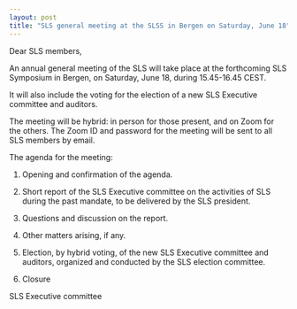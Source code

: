 ```yaml
---
layout: post
title: "SLS general meeting at the SLSS in Bergen on Saturday, June 18"
---
```

Dear SLS members,

An annual general meeting of the SLS will take place at the forthcoming SLS
Symposium in Bergen, on Saturday, June 18, during 15.45-16.45 CEST.

It will also include the voting for the election of a new SLS Executive
committee and auditors.

The meeting will be hybrid: in person for those present, and on Zoom for the
others. The Zoom ID and password for the meeting will be sent to all SLS members
by email.

The agenda for the meeting:

1. Opening and confirmation of the agenda.

2. Short report of the SLS Executive committee on the activities of SLS during
   the past mandate, to be delivered by the SLS president.

3. Questions and discussion on the report.

4. Other matters arising, if any.

5. Election, by hybrid voting, of the new SLS Executive committee and auditors,
   organized and conducted by the SLS election committee.

6. Closure

SLS Executive committee
